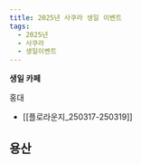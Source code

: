 ```yaml
---
title: 2025년 사쿠라 생일 이벤트
tags:
  - 2025년
  - 사쿠라
  - 생일이벤트
---
```





<strong>생일 카페</strong>

홍대
- [[플로라운지_250317-250319]]

용산
- 